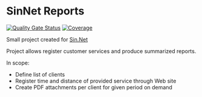 # SinNet Reports

[![Quality Gate Status](https://sonarcloud.io/api/project_badges/measure?project=net.siudek%3Asinnet&metric=alert_status)](https://sonarcloud.io/dashboard?id=net.siudek%3Asinnet)
[![Coverage](https://sonarcloud.io/api/project_badges/measure?project=net.siudek%3Asinnet&metric=coverage)](https://sonarcloud.io/dashboard?id=net.siudek%3Asinnet)

Small project created for [Sin.Net](http://www.sin.net.pl/)

Project allows register customer services and produce summarized reports.

In scope:

- Define list of clients
- Register time and distance of provided service through Web site
- Create PDF attachments per client for given period on demand
